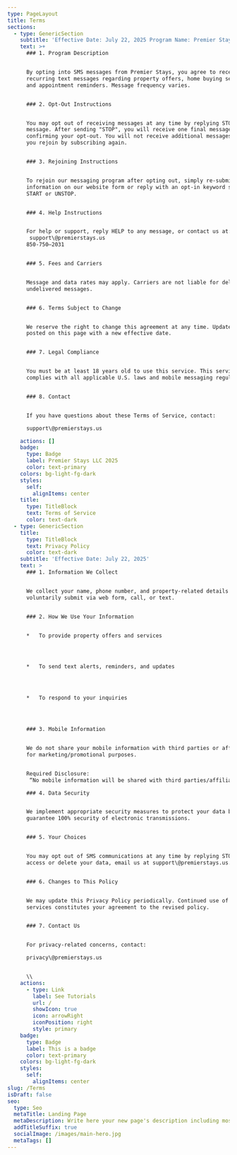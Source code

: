 ```yaml
---
type: PageLayout
title: Terms
sections:
  - type: GenericSection
    subtitle: 'Effective Date: July 22, 2025 Program Name: Premier Stays Text Alerts'
    text: >+
      ### 1. Program Description


      By opting into SMS messages from Premier Stays, you agree to receive
      recurring text messages regarding property offers, home buying services,
      and appointment reminders. Message frequency varies.


      ### 2. Opt-Out Instructions


      You may opt out of receiving messages at any time by replying STOP to any
      message. After sending "STOP", you will receive one final message
      confirming your opt-out. You will not receive additional messages unless
      you rejoin by subscribing again.


      ### 3. Rejoining Instructions


      To rejoin our messaging program after opting out, simply re-submit your
      information on our website form or reply with an opt-in keyword such as
      START or UNSTOP.


      ### 4. Help Instructions


      For help or support, reply HELP to any message, or contact us at:
       support\@premierstays.us
      850-750–2031


      ### 5. Fees and Carriers


      Message and data rates may apply. Carriers are not liable for delayed or
      undelivered messages.


      ### 6. Terms Subject to Change


      We reserve the right to change this agreement at any time. Updates will be
      posted on this page with a new effective date.


      ### 7. Legal Compliance


      You must be at least 18 years old to use this service. This service
      complies with all applicable U.S. laws and mobile messaging regulations.


      ### 8. Contact


      If you have questions about these Terms of Service, contact:

      support\@premierstays.us

    actions: []
    badge:
      type: Badge
      label: Premier Stays LLC 2025
      color: text-primary
    colors: bg-light-fg-dark
    styles:
      self:
        alignItems: center
    title:
      type: TitleBlock
      text: Terms of Service
      color: text-dark
  - type: GenericSection
    title:
      type: TitleBlock
      text: Privacy Policy
      color: text-dark
    subtitle: 'Effective Date: July 22, 2025'
    text: >
      ### 1. Information We Collect


      We collect your name, phone number, and property-related details that you
      voluntarily submit via web form, call, or text.


      ### 2. How We Use Your Information


      *   To provide property offers and services




      *   To send text alerts, reminders, and updates




      *   To respond to your inquiries




      ### 3. Mobile Information


      We do not share your mobile information with third parties or affiliates
      for marketing/promotional purposes.


      Required Disclosure:
       “No mobile information will be shared with third parties/affiliates for marketing/promotional purposes. Information sharing to subcontractors in support services, such as customer service is permitted. All other use case categories exclude text messaging originator opt-in data and consent; this information will not be shared with any third parties.”

      ### 4. Data Security


      We implement appropriate security measures to protect your data but cannot
      guarantee 100% security of electronic transmissions.


      ### 5. Your Choices


      You may opt out of SMS communications at any time by replying STOP. To
      access or delete your data, email us at support\@premierstays.us.


      ### 6. Changes to This Policy


      We may update this Privacy Policy periodically. Continued use of our
      services constitutes your agreement to the revised policy.


      ### 7. Contact Us


      For privacy-related concerns, contact:

      privacy\@premierstays.us


      \\
    actions:
      - type: Link
        label: See Tutorials
        url: /
        showIcon: true
        icon: arrowRight
        iconPosition: right
        style: primary
    badge:
      type: Badge
      label: This is a badge
      color: text-primary
    colors: bg-light-fg-dark
    styles:
      self:
        alignItems: center
slug: /Terms
isDraft: false
seo:
  type: Seo
  metaTitle: Landing Page
  metaDescription: Write here your new page's description including most relevant keywords.
  addTitleSuffix: true
  socialImage: /images/main-hero.jpg
  metaTags: []
---
```

